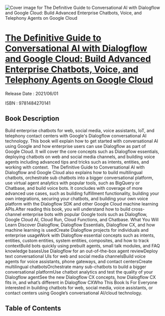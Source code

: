 ![Cover image for The Definitive Guide to Conversational AI with Dialogflow and Google Cloud: Build Advanced Enterprise Chatbots, Voice, and Telephony Agents on Google Cloud](https://imgdetail.ebookreading.net/cover/cover/202109/EB9781484270141.jpg)

[The Definitive Guide to Conversational AI with Dialogflow and Google Cloud: Build Advanced Enterprise Chatbots, Voice, and Telephony Agents on Google Cloud](https://ebookreading.net/view/book/The+Definitive+Guide+to+Conversational+AI+with+Dialogflow+and+Google+Cloud%3A+Build+Advanced+Enterprise+Chatbots%2C+Voice%2C+and+Telephony+Agents+on+Google+Cloud-EB9781484270141_1.html "The Definitive Guide to Conversational AI with Dialogflow and Google Cloud: Build Advanced Enterprise Chatbots, Voice, and Telephony Agents on Google Cloud")
====================================================================================================================

Release Date : 2021/06/01

ISBN : 9781484270141

Book Description
-----------------

Build enterprise chatbots for web, social media, voice assistants, IoT, and telephony contact centers with Google's Dialogflow conversational AI technology. This book will explain how to get started with conversational AI using Google and how enterprise users can use Dialogflow as part of Google Cloud. It will cover the core concepts such as Dialogflow essentials, deploying chatbots on web and social media channels, and building voice agents including advanced tips and tricks such as intents, entities, and working with context.&nbsp;
The Definitive Guide to Conversational AI with Dialogflow and Google Cloud also explains how to build multilingual chatbots, orchestrate sub chatbots into a bigger conversational platform, use virtual agent analytics with popular tools, such as BigQuery or Chatbase, and build voice bots. It concludes with coverage of more advanced use cases, such as building fulfillment functionality, building your own integrations, securing your chatbots, and building your own voice platform with the Dialogflow SDK and other Google Cloud machine learning APIs.After reading this book, you will understand how to build cross-channel enterprise bots with popular Google tools such as Dialogflow, Google Cloud AI, Cloud Run, Cloud Functions, and Chatbase.
​​What You Will Learn
Discover Dialogflow, Dialogflow Essentials, Dialogflow CX, and how machine learning is usedCreate Dialogflow projects for individuals and enterprise usageWork with Dialogflow essential concepts such as intents, entities, custom entities, system entities, composites, and how to track contextBuild bots quickly using prebuilt agents, small talk modules, and FAQ knowledge basesUse Dialogflow for an out-of-the-box agent reviewDeploy text conversational UIs for web and social media channelsBuild voice agents for voice assistants, phone gateways, and contact centersCreate multilingual chatbotsOrchestrate many sub-chatbots to build a bigger conversational platformUse chatbot analytics and test the quality of your Dialogflow agentSee the new Dialogflow CX concepts, how Dialogflow CX fits in, and what’s different in Dialogflow CXWho This Book Is For
Everyone interested in building chatbots for web, social media, voice assistants, or contact centers using Google’s conversational AI/cloud technology. 


Table of Contents
-----------------

